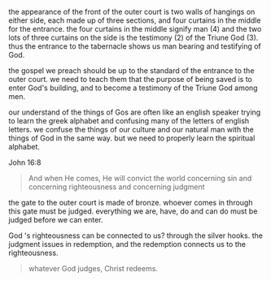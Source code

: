 the appearance of the front of the outer court is two walls of hangings on either side,
each made up of three sections, and four curtains in the middle for the entrance.
the four curtains in the middle signify man (4) and the two lots of three curtains on the
side is the testimony (2) of the Triune God (3). thus the entrance to the tabernacle shows us man
bearing and testifying of God.

the gospel we preach should be up to the standard of the entrance to the outer court.
we need to teach them that the purpose of being saved is to enter God's building, and
to become a testimony of the Triune God among men.

our understand of the things of Gos are often like an english speaker trying to learn the greek alphabet and confusing many of the letters of english letters. we confuse the things of our culture and our natural man with the things of God in the same way. but we need to properly learn the spiritual alphabet.

John 16:8
> And when He comes, He will convict the world concerning sin and concerning righteousness and concerning judgment

the gate to the outer court is made of bronze. whoever comes in through this gate must be judged. everything we are, have, do and can do must be judged before we can enter.

God 's righteousness can be connected to us? through the silver hooks. the judgment issues in redemption, and the redemption connects us to the righteousness.

> whatever God judges, Christ redeems. 
